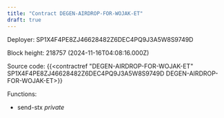 ```yaml
---
title: "Contract DEGEN-AIRDROP-FOR-WOJAK-ET"
draft: true
---
```

Deployer: SP1X4F4PE8ZJ46628482Z6DEC4PQ9J3A5W8S9749D


 



Block height: 218757 (2024-11-16T04:08:16.000Z)

Source code: {{<contractref "DEGEN-AIRDROP-FOR-WOJAK-ET" SP1X4F4PE8ZJ46628482Z6DEC4PQ9J3A5W8S9749D DEGEN-AIRDROP-FOR-WOJAK-ET>}}

Functions:

* send-stx _private_
